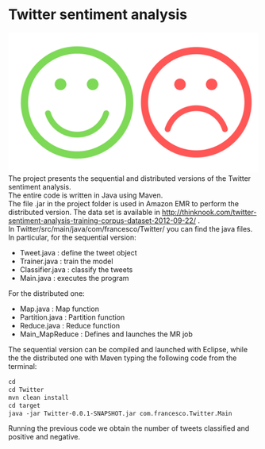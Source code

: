 # Twitter sentiment analysis
![Image detection](Immagini/sentiment.png)
The project presents
the sequential and distributed versions of the Twitter
sentiment analysis. <br />
The entire code is written in Java using Maven. <br />
The file .jar in the project folder is used in Amazon EMR to perform the distributed version.
The data set is available in http://thinknook.com/twitter-sentiment-analysis-training-corpus-dataset-2012-09-22/ . <br />
In Twitter/src/main/java/com/francesco/Twitter/ you can find the java files. <br />
In particular, for the sequential version: <br />
* Tweet.java : define the tweet object
* Trainer.java : train the model
* Classifier.java : classify the tweets 
* Main.java : executes the program <br />

For the distributed one:
* Map.java : Map function
* Partition.java : Partition function
* Reduce.java : Reduce function
* Main_MapReduce : Defines and launches the MR job


The sequential version can be compiled and launched with Eclipse, while the the distributed one with Maven typing the following code from the terminal:  <br />
```
cd
cd Twitter
mvn clean install
cd target
java -jar Twitter-0.0.1-SNAPSHOT.jar com.francesco.Twitter.Main
```
Running the previous code we obtain the number of tweets classified and positive and negative.
